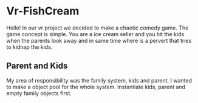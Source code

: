 # Vr-FishCream

Hello! In our vr project we decided to make a chaotic comedy game. The game concept is simple. You are a ice cream seller and you hit the kids when the parents look away and in same time where is a pervert that tries to kidnap the kids. 

## Parent and Kids
My area of responsibility was the family system, kids and parent. I wanted to make a object pool for the whole system. Instantiate kids, parent and empty family objects first. 
